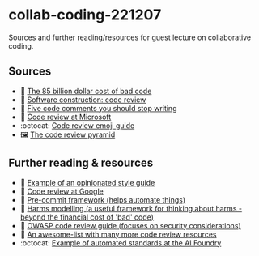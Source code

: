 # collab-coding-221207

Sources and further reading/resources for guest lecture on collaborative coding.

## Sources

- :page_with_curl: [The 85 billion dollar cost of bad code](https://www.pullrequest.com/blog/cost-of-bad-code/)
- :page_with_curl: [Software construction: code review](https://web.mit.edu/6.005/www/fa15/classes/04-code-review/)
- :page_with_curl: [Five code comments you should stop writing](https://www.freecodecamp.org/news/5-comments-you-should-stop-writing-and-1-you-should-start-4d66a367cd2c/)
- :page_with_curl: [Code review at Microsoft](https://devblogs.microsoft.com/appcenter/how-the-visual-studio-mobile-center-team-does-code-review/)
- :octocat: [Code review emoji guide](https://github.com/erikthedeveloper/code-review-emoji-guide)
- :framed_picture: [The code review pyramid](https://www.morling.dev/blog/the-code-review-pyramid/)

## Further reading & resources

- :page_with_curl: [Example of an opinionated style guide](https://github.com/johnpapa/angular-styleguide)
- :page_with_curl: [Code review at Google](https://google.github.io/eng-practices/review/)
- :hammer: [Pre-commit framework (helps automate things)](https://pre-commit.com/)
- :hammer: [Harms modelling (a useful framework for thinking about harms - beyond the financial cost of 'bad' code)](https://learn.microsoft.com/en-us/azure/architecture/guide/responsible-innovation/harms-modeling/type-of-harm)
- :book: [OWASP code review guide (focuses on security considerations)](https://owasp.org/www-project-code-review-guide/)
- :page_with_curl: [An awesome-list with many more code review resources](https://github.com/joho/awesome-code-review)
- :octocat: [Example of automated standards at the AI Foundry](https://github.com/samattwood9/streamlit-starter-tour)


